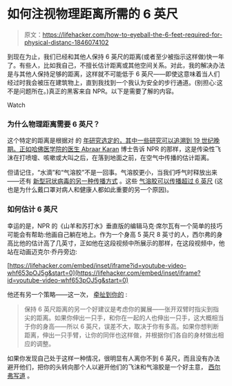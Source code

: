 # 如何注视物理距离所需的 6 英尺

> 原文：<https://lifehacker.com/how-to-eyeball-the-6-feet-required-for-physical-distanc-1846074102>

到现在为止，我们已经和其他人保持 6 英尺的距离(或者至少被指示这样做)快一年了。有些人，比如我自己，不擅长估计距离或其他空间关系。对此，我的解决办法是与其他人保持足够的距离，这样就不可能低于 6 英尺——即使这意味着当人们经过时我会被压在建筑物上，直到我找到一个我认为安全的步行通道。(别担心:这不是问题所在。)真正的黑客来自 NPR。以下是需要了解的内容。

Watch

### 为什么物理距离需要 6 英尺？

这个特定的距离是根据对 的 [年研究选定的，其中一些研究可以追溯到 19 世纪晚期。正如哈佛医学院的医生 Abraar Karan](https://jamanetwork.com/journals/jama/fullarticle/2763852) 博士告诉 NPR 的那样，这是传染性飞沫在打喷嚏、咳嗽或大叫之后，在落到地面之前，在空气中传播的估计距离。

但请记住，“水滴”和“气溶胶”不是一回事。气溶胶更小，当我们呼气时释放出来——还有 [新型冠状病毒的另一种传播方式](https://www.scientificamerican.com/article/protecting-against-covids-aerosol-threat/) 。这些 [气溶胶可以传播超过 6 英尺](https://www.npr.org/sections/goatsandsoda/2021/01/15/956086041/video-face-it-youre-bad-at-judging-physical-distance-heres-how-to-do-it) (这也是为什么戴口罩对病人和健康人都如此重要的另一个原因)。

### 如何估计 6 英尺

幸运的是，NPR 的《山羊和苏打水》垂直版的编辑马克·席尔瓦有一个简单的技巧 可能会有帮助:他画自己躺在地上。作为一个身高 5 英尺 8 英寸的人，西尔弗的身高比他的估计高了几英寸，正如他在这段视频中所展示的那样，在这段视频中，他站在动画迈克尔·乔丹旁边:

 [https://lifehacker.com/embed/inset/iframe?id=youtube-video-whf653pOJ5g&start=0](https://lifehacker.com/embed/inset/iframe?id=youtube-video-whf653pOJ5g&start=0) 

他还有另一个策略——这一次， [牵扯到你的](https://www.npr.org/sections/goatsandsoda/2021/01/15/956086041/video-face-it-youre-bad-at-judging-physical-distance-heres-how-to-do-it) :

> 保持 6 英尺距离的另一个好建议是考虑你的翼展——张开双臂时指尖到指尖的距离。如果你伸出一只手，和你在一起的人也伸出一只手，这大概相当于你的身高——所以 6 英尺，误差不大，取决于你有多高。如果你想判断距离，伸出一只手臂，让你的同伴也这样做，并根据你们各自的身材做出相应的调整。

如果你发现自己处于这样一种情况，很明显有人离你不到 6 英尺，而且没有办法避开他们，把你的头转向那个人以避开他们的飞沫和气溶胶是一个好主意， [西尔弗写道](https://www.npr.org/sections/goatsandsoda/2021/01/15/956086041/video-face-it-youre-bad-at-judging-physical-distance-heres-how-to-do-it) 。